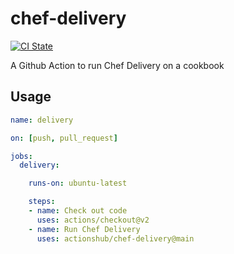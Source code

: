# chef-delivery

[![CI State](https://github.com/actionshub/chef-delivery/workflows/release/badge.svg)](https://github.com/actionshub/chef-delivery)

A Github Action to run Chef Delivery on a cookbook

## Usage

```yaml
name: delivery

on: [push, pull_request]

jobs:
  delivery:

    runs-on: ubuntu-latest

    steps:
    - name: Check out code
      uses: actions/checkout@v2
    - name: Run Chef Delivery
      uses: actionshub/chef-delivery@main
```
